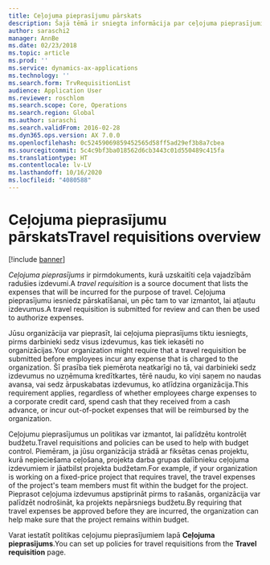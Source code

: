 ```yaml
---
title: Ceļojuma pieprasījumu pārskats
description: Šajā tēmā ir sniegta informācija par ceļojuma pieprasījumiem. Ceļojuma pieprasījuma dokumentē izdevumus, kas radīsies ceļojuma vajadzībām.
author: saraschi2
manager: AnnBe
ms.date: 02/23/2018
ms.topic: article
ms.prod: ''
ms.service: dynamics-ax-applications
ms.technology: ''
ms.search.form: TrvRequisitionList
audience: Application User
ms.reviewer: roschlom
ms.search.scope: Core, Operations
ms.search.region: Global
ms.author: saraschi
ms.search.validFrom: 2016-02-28
ms.dyn365.ops.version: AX 7.0.0
ms.openlocfilehash: 0c52459069859452565d58ff5ad29ef3b8a7cbea
ms.sourcegitcommit: 5c4c9bf3ba018562d6cb3443c01d550489c415fa
ms.translationtype: HT
ms.contentlocale: lv-LV
ms.lasthandoff: 10/16/2020
ms.locfileid: "4080588"
---
```

# <a name="travel-requisitions-overview"></a><span data-ttu-id="30a5e-104">Ceļojuma pieprasījumu pārskats</span><span class="sxs-lookup"><span data-stu-id="30a5e-104">Travel requisitions overview</span></span>

[!include [banner](../includes/banner.md)]

<span data-ttu-id="30a5e-105">*Ceļojuma pieprasījums* ir pirmdokuments, kurā uzskaitīti ceļa vajadzībām radušies izdevumi.</span><span class="sxs-lookup"><span data-stu-id="30a5e-105">A *travel requisition* is a source document that lists the expenses that will be incurred for the purpose of travel.</span></span> <span data-ttu-id="30a5e-106">Ceļojuma pieprasījumu iesniedz pārskatīšanai, un pēc tam to var izmantot, lai atļautu izdevumus.</span><span class="sxs-lookup"><span data-stu-id="30a5e-106">A travel requisition is submitted for review and can then be used to authorize expenses.</span></span>

<span data-ttu-id="30a5e-107">Jūsu organizācija var pieprasīt, lai ceļojuma pieprasījums tiktu iesniegts, pirms darbinieki sedz visus izdevumus, kas tiek iekasēti no organizācijas.</span><span class="sxs-lookup"><span data-stu-id="30a5e-107">Your organization might require that a travel requisition be submitted before employees incur any expense that is charged to the organization.</span></span> <span data-ttu-id="30a5e-108">Šī prasība tiek piemērota neatkarīgi no tā, vai darbinieki sedz izdevumus no uzņēmuma kredītkartes, tērē naudu, ko viņi saņem no naudas avansa, vai sedz ārpuskabatas izdevumus, ko atlīdzina organizācija.</span><span class="sxs-lookup"><span data-stu-id="30a5e-108">This requirement applies, regardless of whether employees charge expenses to a corporate credit card, spend cash that they received from a cash advance, or incur out-of-pocket expenses that will be reimbursed by the organization.</span></span>

<span data-ttu-id="30a5e-109">Ceļojumu pieprasījumus un politikas var izmantot, lai palīdzētu kontrolēt budžetu.</span><span class="sxs-lookup"><span data-stu-id="30a5e-109">Travel requisitions and policies can be used to help with budget control.</span></span> <span data-ttu-id="30a5e-110">Piemēram, ja jūsu organizācija strādā ar fiksētas cenas projektu, kurā nepieciešama ceļošana, projekta darba grupas dalībnieku ceļojuma izdevumiem ir jāatbilst projekta budžetam.</span><span class="sxs-lookup"><span data-stu-id="30a5e-110">For example, if your organization is working on a fixed-price project that requires travel, the travel expenses of the project's team members must fit within the budget for the project.</span></span> <span data-ttu-id="30a5e-111">Pieprasot ceļojuma izdevumus apstiprināt pirms to rašanās, organizācija var palīdzēt nodrošināt, ka projekts nepārsniegs budžetu.</span><span class="sxs-lookup"><span data-stu-id="30a5e-111">By requiring that travel expenses be approved before they are incurred, the organization can help make sure that the project remains within budget.</span></span>

<span data-ttu-id="30a5e-112">Varat iestatīt politikas ceļojumu pieprasījumiem lapā **Ceļojuma pieprasījums**.</span><span class="sxs-lookup"><span data-stu-id="30a5e-112">You can set up policies for travel requisitions from the **Travel requisition** page.</span></span>
